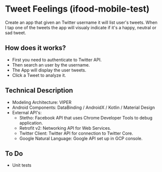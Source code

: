 # Tweet Feelings (ifood-mobile-test)
Create an app that given an Twitter username it will list user's tweets. When I tap one of the tweets the app will visualy indicate if it's a happy, neutral or sad tweet.

## How does it works?
* First you need to authenticate to Twitter API.
* Then search an user by the username.
* The App will display the user tweets.
* Click a Tweet to analyze it.

## Technical Description
* Modeling Architecture:  VIPER
* Android Components:  DataBinding / AndroidX / Kotlin / Material Design
* External API's:
    - Stetho:  Facebook API that uses Chrome Developer Tools to debug application.
    - Retrofit v2:  Networking API for Web Services.
    - Twitter Client:  Twitter API for connection to Twitter Core.
    - Google Natural Language:   Google API set up in GCP console.

## To Do
* Unit tests
